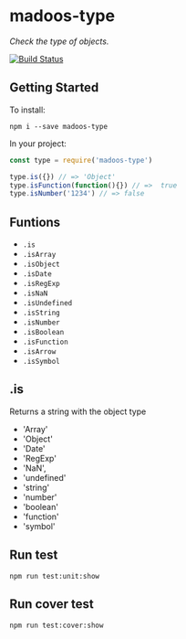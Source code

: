 # madoos-type

_Check the type of objects._

[![Build Status](https://travis-ci.org/madoos/type.svg?branch=master)](https://travis-ci.org/madoos/type)

## Getting Started

To install:

    npm i --save madoos-type

In your project:

``` javascript
const type = require('madoos-type')

type.is({}) // => 'Object'
type.isFunction(function(){}) // =>  true
type.isNumber('1234') // => false

```

## Funtions

 *  `.is`
 * `.isArray`
 * `.isObject`
 * `.isDate`
 * `.isRegExp`
 * `.isNaN`
 * `.isUndefined`
 * `.isString`
 * `.isNumber`
 * `.isBoolean`
 * `.isFunction`
 * `.isArrow`
 * `.isSymbol`

## .is

Returns a string with the object type

* 'Array'
* 'Object'
* 'Date'
* 'RegExp'
* 'NaN',
* 'undefined'
* 'string'
* 'number'
* 'boolean'
* 'function'
* 'symbol'

## Run test

    npm run test:unit:show

## Run cover test

    npm run test:cover:show
